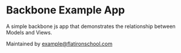 # Backbone Example App

A simple backbone js app that demonstrates the relationship between Models and Views.

Maintained by example@flatironschool.com
